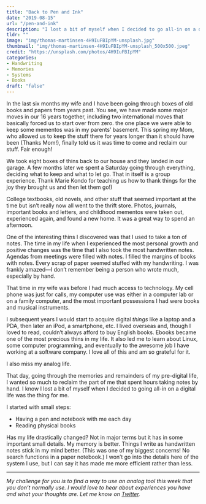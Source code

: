 ```yaml
---
title: "Back to Pen and Ink"
date: "2019-08-15"
url: "/pen-and-ink"
description: "I lost a bit of myself when I decided to go all-in on a digital life. Recently I decided to try and restore my analog soul with some pens and notebooks."
tldr: ""
image: "img/thomas-martinsen-4H9IuFBIpYM-unsplash.jpg"
thumbnail: "img/thomas-martinsen-4H9IuFBIpYM-unsplash_500x500.jpeg"
credit: "https://unsplash.com/photos/4H9IuFBIpYM"
categories:
- Handwriting
- Memories
- Systems
- Books
draft: "false"
---
```


In the last six months my wife and I have been going through boxes of old books and papers from years past. You see, we have made some major moves in our 16 years together, including two international moves that basically forced us to start over from zero. the one place we were able to keep some mementos was in my parents’ basement. This spring my Mom, who allowed us to keep the stuff there for years longer than it should have been (Thanks Mom!), finally told us it was time to come and reclaim our stuff. Fair enough!

We took eight boxes of thins back to our house and they landed in our garage. A few months later we spent a Saturday going through everything, deciding what to keep and what to let go. That in itself is a group experience. Thank Marie Kondo for teaching us how to thank things for the joy they brought us and then let them go!) 

College textbooks, old novels, and other stuff that seemed important at the time but isn’t really now all went to the thrift store. Photos, journals, important books and letters, and childhood mementos were taken out, experienced again, and found a new home. It was a great way to spend an afternoon.

One of the interesting thins I discovered was that I used to take a ton of notes. The time in my life when I experienced the most personal growth and positive changes was the time that I also took the most handwritten notes. Agendas from meetings were filled with notes. I filled the margins of books with notes. Every scrap of paper seemed stuffed with my handwriting. I was frankly amazed—I don’t remember being a person who wrote much, especially by hand.

That time in my wife was before I had much access to technology. My cell phone was just for calls, my computer use was either in a computer lab or on a family computer, and the most important possessions I had were books and musical instruments.

I subsequent years I would start to acquire digital *things* like a laptop and a PDA, then later an iPod, a smartphone, etc. I lived overseas and, though I loved to read, couldn’t always afford to buy English books. Ebooks became one of the most precious thins in my life. It also led me to learn about Linux, some computer programming, and eventually to the awesome job I have working at a software company. I love all of this and am so grateful for it.

I also miss my analog life.

That day, going through the memories and remainders of my pre-digital life, I wanted so much to reclaim the part of me that spent hours taking notes by hand. I know I lost a bit of myself when I decided to going all-in on a digital life was the thing for me.

I started with small steps:

- Having a pen and notebook with me each day
- Reading physical books

Has my life drastically changed? Not in major terms but it has in some important small details. My memory is better. Things I write as handwritten notes stick in my mind better. (This was one of my biggest concerns! No search functions in a paper notebook.) I won’t go into the details here of the system I use, but I can say it has made me more efficient rather than less.

---

*My challenge for you is to find a way to use an analog tool this week that you don’t normally use. I would love to hear about experiences you have and what your thoughts are. Let me know on [Twitter](https://twitter.com/adamtervort/).*